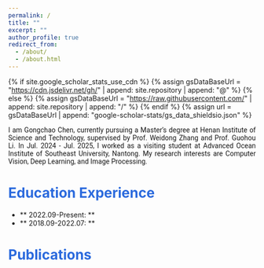 ```yaml
---
permalink: /
title: ""
excerpt: ""
author_profile: true
redirect_from: 
  - /about/
  - /about.html
---
```


{% if site.google_scholar_stats_use_cdn %}
{% assign gsDataBaseUrl = "https://cdn.jsdelivr.net/gh/" | append: site.repository | append: "@" %}
{% else %}
{% assign gsDataBaseUrl = "https://raw.githubusercontent.com/" | append: site.repository | append: "/" %}
{% endif %}
{% assign url = gsDataBaseUrl | append: "google-scholar-stats/gs_data_shieldsio.json" %}

<span class='anchor' id='about-me'></span>


<p style="text-align: justify;font-family: Roboto;">
I am Gongchao Chen, currently pursuing a Master’s degree at Henan Institute of Science and Technology, supervised by Prof. Weidong Zhang and Prof. Guohou Li. In Jul. 2024 - Jul. 2025, I worked as a visiting student at Advanced Ocean Institute of Southeast University, Nantong. My research interests are Computer Vision, Deep Learning, and Image Processing. 
</p>

# <font color="#2B6ADD" >  Education Experience </font>
+ ** 2022.09-Present: **
+ ** 2018.09-2022.07: **

# <font color="#2B6ADD" >  Publications </font>
